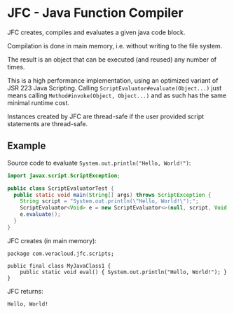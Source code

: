 # JFC - Java Function Compiler
JFC creates, compiles and evaluates a given java code block.

Compilation is done in main memory, i.e. without writing to the file system. 

The result is an object that can be executed (and reused) any number of times.

This is a high performance implementation, using an optimized variant of JSR 223 Java Scripting. Calling `ScriptEvaluator#evaluate(Object...)` just means calling `Method#invoke(Object, Object...)` and as such has the same minimal runtime cost.

Instances created by JFC are thread-safe if the user provided script statements are thread-safe.

## Example
Source code to evaluate `System.out.println("Hello, World!")`:
```java
import javax.script.ScriptException;

public class ScriptEvaluatorTest {
  public static void main(String[] args) throws ScriptException {
    String script = "System.out.println(\"Hello, World!\");";
    ScriptEvaluator<Void> e = new ScriptEvaluator<>(null, script, Void.class, null, null, null);
    e.evaluate();
  }
}
```
JFC creates (in main memory):
```
package com.veracloud.jfc.scripts;

public final class MyJavaClass1 {
	public static void eval() { System.out.println("Hello, World!"); }
}
```
JFC returns:
```
Hello, World!
```
